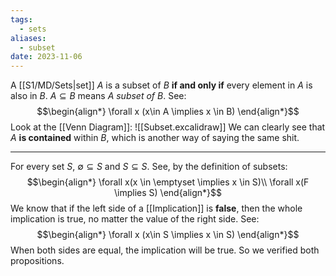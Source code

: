 ```yaml
---
tags:
  - sets
aliases:
  - subset
date: 2023-11-06
---
```

A [[S1/MD/Sets|set]] $A$ is a subset of $B$ **if and only if** every element in $A$ is also in $B$.
$A \subseteq B$ means *A subset of B*. See:
$$\begin{align*}
\forall x (x\in A \implies x \in B)
\end{align*}$$
Look at the [[Venn Diagram]]:
![[Subset.excalidraw]] 
We can clearly see that $A$ **is contained** within $B$, which is another way of saying the same shit.
___
For every set $S$, $\emptyset  \subseteq S$ and $S \subseteq S$. See, by the definition of subsets:
$$\begin{align*}
\forall x(x \in \emptyset \implies x \in S)\\
\forall x(F \implies S)
\end{align*}$$
We know that if the left side of a [[Implication]] is **false**, then the whole implication is true, no matter the value of the right side.
See:
$$\begin{align*}
\forall x (x\in S \implies x \in S)
\end{align*}$$
When both sides are equal, the implication will be true.
So we verified both propositions.